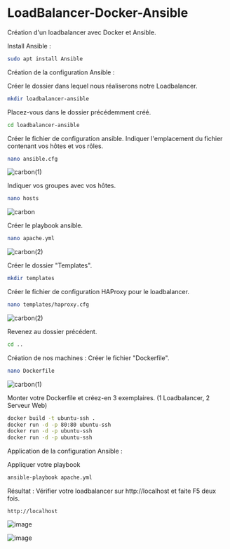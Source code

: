 # LoadBalancer-Docker-Ansible
Création d'un loadbalancer avec Docker et Ansible.

Install Ansible :
```bash
sudo apt install Ansible
```

Création de la configuration Ansible :

Créer le dossier dans lequel nous réaliserons notre Loadbalancer.
```bash
mkdir loadbalancer-ansible
```

Placez-vous dans le dossier précédemment créé.
```bash
cd loadbalancer-ansible
```

Créer le fichier de configuration ansible.
Indiquer l'emplacement du fichier contenant vos hôtes et vos rôles.
```bash
nano ansible.cfg
```

![carbon(1)](https://github.com/WolfAnto/LoadBalancer-Docker-Ansible/assets/73076854/ad1bc7b3-f20e-481a-a54e-d544902b2e63)

Indiquer vos groupes avec vos hôtes.
```bash
nano hosts
```

![carbon](https://github.com/WolfAnto/LoadBalancer-Docker-Ansible/assets/73076854/cb534ae9-4a26-49cc-8c4f-7d480fdfb07d)

Créer le playbook ansible.
```bash
nano apache.yml
```

![carbon(2)](https://github.com/WolfAnto/LoadBalancer-Docker-Ansible/assets/73076854/d26cc89b-d257-4d64-bbde-e8231fa7f8b3)

Créer le dossier "Templates".
```bash
mkdir templates
```

Créer le fichier de configuration HAProxy pour le loadbalancer.
```bash
nano templates/haproxy.cfg
```

![carbon(2)](https://github.com/WolfAnto/LoadBalancer-Docker-Ansible/assets/73076854/a8a104ca-5be9-4b38-b132-5124e6362fe9)

Revenez au dossier précédent.
```bash
cd ..
```

Création de nos machines :
Créer le fichier "Dockerfile".
```bash
nano Dockerfile
```

![carbon(1)](https://github.com/WolfAnto/LoadBalancer-Docker-Ansible/assets/73076854/0df6d55f-edd6-4d67-a200-5b2986840b28)

Monter votre Dockerfile et créez-en 3 exemplaires. (1 Loadbalancer, 2 Serveur Web)
```bash
docker build -t ubuntu-ssh .
docker run -d -p 80:80 ubuntu-ssh
docker run -d -p ubuntu-ssh
docker run -d -p ubuntu-ssh
```

Application de la configuration Ansible :

Appliquer votre playbook
```bash
ansible-playbook apache.yml
```

Résultat :
Vérifier votre loadbalancer sur http://localhost et faite F5 deux fois.
```http
http://localhost
```
![image](https://github.com/WolfAnto/LoadBalancer-Docker-Ansible/assets/73076854/df901b12-6857-4798-bd29-a219524711af)

![image](https://github.com/WolfAnto/LoadBalancer-Docker-Ansible/assets/73076854/7c73de4e-1770-4fcf-a534-9a726cc1e026)


